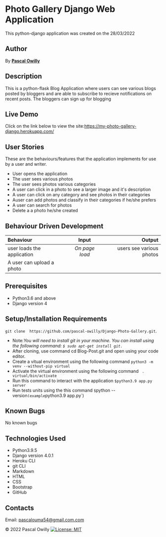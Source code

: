 # Photo Gallery Django Web Application

This python-django application was created on the 28/03/2022

 ## Author
 By **[Pascal Owilly](https://github.com/Pascal-Owilly)**


## Description
This is a python-flask Blog Application where users can see various blogs posted by bloggers and are able to subscribe to recieve notifications on recent posts. The bloggers can sign up for blogging 
## Live Demo
Click on the link below to view the site:https://my-photo-gallery-django.herokuapp.com/

## User Stories
These are the behaviours/features that the application implements for use by a user and writer.

* User opens the application
* The user sees various photos
* The user sees photos various categories
* A user can click in a photo to see a larger image and it's description
* A user can click on any category and see photos in their categories
* Auser can add photos and classify in their categories if he/she prefers
* A user can search for photos
* Delete a a photo he/she created

## Behaviour Driven Development
| Behaviour | Input | Output |
| :---------------- | :---------------: | ------------------: |
| user loads the application | *On page load* | users see various photos |
| A user can upload a photo | 

## Prerequisites
* Python3.6 and above
* Django version 4

## Setup/Installation Requirements
`git clone  https://github.com/pascal-owilly/Django-Photo-Gallery.git`. 
* Note:<em>You will need to install git in your machine. You can install using the following command: `$ sudo apt-get install git.`</em>
* After cloning, use command cd Blog-Post.git and open using your code editor. 
* Create a vitual environment using the following command `python3 -m venv --without-pip virtual`
* Activate the virtual environment using the following command ` . virtual/bin/activate`
* Run this command  to interact with the application `$python3.9 app.py server`
* Run tests units using the this command `$`python --version` (example `python3.9 app.py`) 

## Known Bugs

No known bugs

## Technologies Used
- Python3.9.5
- Django version 4.0.1
- Heroku CLI
- git CLI
- Markdown
- HTML
- CSS
- Bootstrap
- GitHub

## Contacts
Email: pascalouma54@gmail.com.com

&#169; 2022 Pascal Owilly
[![License: MIT](https://img.shields.io/badge/License-MIT-yellow.svg)](https://opensource.org/licenses/MIT)